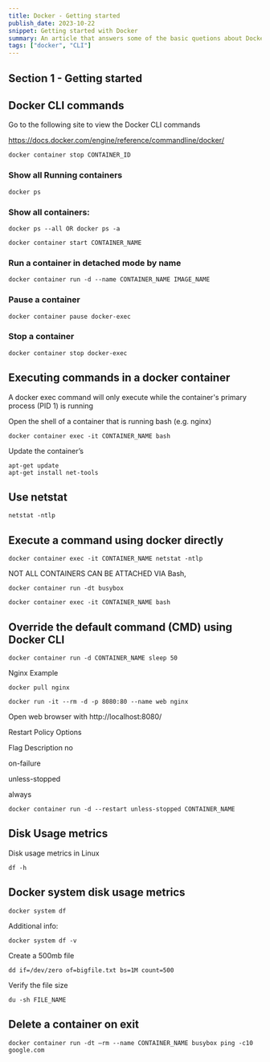 ```yaml
---
title: Docker - Getting started
publish_date: 2023-10-22
snippet: Getting started with Docker
summary: An article that answers some of the basic quetions about Docker. What is Docker? Why is it useful? Who is it for?
tags: ["docker", "CLI"]
---
```


## Section 1 - Getting started
## Docker CLI commands

Go to the following site to view the Docker CLI commands

https://docs.docker.com/engine/reference/commandline/docker/


```
docker container stop CONTAINER_ID
```


### Show all Running containers
```
docker ps
```

### Show all containers:
```
docker ps --all OR docker ps -a
```

```
docker container start CONTAINER_NAME
```

### Run a container in detached mode by name
```
docker container run -d --name CONTAINER_NAME IMAGE_NAME
```
### Pause a container
```
docker container pause docker-exec
```

### Stop a container
```
docker container stop docker-exec
```

## Executing commands in a docker container


A docker exec command will only execute while the container's primary process (PID 1) is running

Open the shell of a container that is running bash (e.g. nginx)
```
docker container exec -it CONTAINER_NAME bash
```

Update the container’s
```
apt-get update
apt-get install net-tools
```


## Use netstat
```
netstat -ntlp
```

## Execute a command using docker directly
```
docker container exec -it CONTAINER_NAME netstat -ntlp
```

NOT ALL CONTAINERS CAN BE ATTACHED VIA Bash,
```
docker container run -dt busybox
```

```
docker container exec -it CONTAINER_NAME bash
```

## Override the default command (CMD) using Docker CLI
```
docker container run -d CONTAINER_NAME sleep 50
```

Nginx Example
```
docker pull nginx
```

```
docker run -it --rm -d -p 8080:80 --name web nginx
```

Open web browser with http://localhost:8080/

Restart Policy Options


Flag
Description
no


on-failure


unless-stopped


always




```
docker container run -d --restart unless-stopped CONTAINER_NAME
```


## Disk Usage metrics
Disk usage metrics in Linux
```
df -h
```

## Docker system disk usage metrics
```
docker system df
```

Additional info:
```
docker system df -v
```

Create a 500mb file
```
dd if=/dev/zero of=bigfile.txt bs=1M count=500
```

Verify the file size
```
du -sh FILE_NAME
```

## Delete a container on exit
```
docker container run -dt –rm --name CONTAINER_NAME busybox ping -c10 google.com
```



